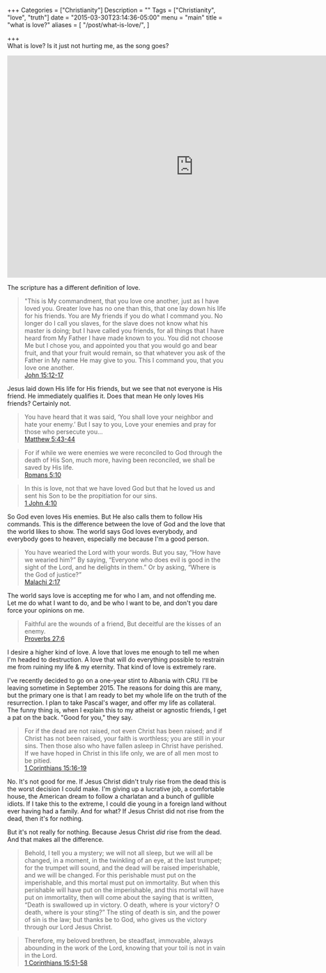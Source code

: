 +++
Categories = ["Christianity"]
Description = ""
Tags = ["Christianity", "love", "truth"]
date = "2015-03-30T23:14:36-05:00"
menu = "main"
title = "what is love?"
aliases = [
  "/post/what-is-love/",
]

+++
<br/>
What is love?  Is it just not hurting me, as the song goes?

<div class="video-container">
<iframe width="854" height="510" src="https://www.youtube.com/embed/D2h4PhgobI8" frameborder="0" allowfullscreen></iframe>
</div>

The scripture has a different definition of love.

  > "This is My commandment, that you love one another, just as I have loved you. Greater love has no one than this, that one lay down his life for his friends. <span class="red">You are My friends if you do what I command you.</span> No longer do I call you slaves, for the slave does not know what his master is doing; but I have called you friends, for all things that I have heard from My Father I have made known to you. You did not choose Me but I chose you, and appointed you that you would go and bear fruit, and that your fruit would remain, so that whatever you ask of the Father in My name He may give to you. This I command you, that you love one another.  
  <span class="source"><a href="http://biblehub.com/nasb/john/15.htm">John 15:12-17</a></source>

Jesus laid down His life for His friends, but we see that not everyone is His friend.  He immediately qualifies it.  Does that mean He only loves His friends?  Certainly not.

  > You have heard that it was said, ‘You shall love your neighbor and hate your enemy.’ But I say to you, Love your enemies and pray for those who persecute you...  
  <span class="source"><a href="http://biblehub.com/nasb/matthew/5.htm">Matthew 5:43-44</a></span>
  > 

  > For if while we were enemies we were reconciled to God through the death of His Son, much more, having been reconciled, we shall be saved by His life.  
  <span class="source"><a href="http://biblehub.com/nasb/romans/5.htm">Romans 5:10</a></span>
  >

  > In this is love, not that we have loved God but that he loved us and sent his Son to be the propitiation for our sins.  
  <span class="source"><a href="http://biblehub.com/nasb/1_john/4.htm">1 John 4:10</a></span>

So God even loves His enemies.  But He also calls them to follow His commands.  This is the difference between the love of God and the love that the world likes to show. The world says God loves everybody, and everybody goes to heaven, especially me because I'm a good person.

  > You have wearied the Lord with your words. But you say, “How have we wearied him?” By saying, “Everyone who does evil is good in the sight of the Lord, and he delights in them.” Or by asking, “Where is the God of justice?”  
  <span class="source"><a href="http://biblehub.com/nasb/malachi/2.htm">Malachi 2:17</a></span>

The world says love is accepting me for who I am, and not offending me.  Let me do what I want to do, and be who I want to be, and don't you dare force your opinions on me.

  > Faithful are the wounds of a friend, But deceitful are the kisses of an enemy.  
  <span class="source"><a href="http://biblehub.com/nasb/proverbs/27.htm">Proverbs 27:6</a></span>

I desire a higher kind of love.  A love that loves me enough to tell me when I'm headed to destruction.  A love that will do everything possible to restrain me from ruining my life & my eternity.  That kind of love is extremely rare.

I've recently decided to go on a one-year stint to Albania with CRU.  I'll be leaving sometime in September 2015.  The reasons for doing this are many, but the primary one is that I am ready to bet my whole life on the truth of the resurrection.  I plan to take Pascal's wager, and offer my life as collateral.  The funny thing is, when I explain this to my atheist or agnostic friends, I get a pat on the back.  "Good for you," they say.

  > For if the dead are not raised, not even Christ has been raised; and if Christ has not been raised, your faith is worthless; you are still in your sins. Then those also who have fallen asleep in Christ have perished. If we have hoped in Christ in this life only, <span class='red'>we are of all men most to be pitied.</span>  
  <span class="source"><a href="http://biblehub.com/nasb/1_corinthians/15.htm">1 Corinthians 15:16-19</a></span>

No.  It's not good for me.  If Jesus Christ didn't truly rise from the dead this is the worst decision I could make.  I'm giving up a lucrative job, a comfortable house, the American dream to follow a charlatan and a bunch of gullible idiots.  If I take this to the extreme, I could die young in a foreign land without ever having had a family.  And for what?  If Jesus Christ did not rise from the dead, then it's for nothing.

But it's not really for nothing.  Because Jesus Christ *did* rise from the dead.  And that makes all the difference.

  > Behold, I tell you a mystery; we will not all sleep, but we will all be changed, in a moment, in the twinkling of an eye, at the last trumpet; for the trumpet will sound, and the dead will be raised imperishable, and we will be changed. For this perishable must put on the imperishable, and this mortal must put on immortality. But when this perishable will have put on the imperishable, and this mortal will have put on immortality, then will come about the saying that is written, “Death is swallowed up in victory. O death, where is your victory? O death, where is your sting?” The sting of death is sin, and the power of sin is the law; but thanks be to God, who gives us the victory through our Lord Jesus Christ.  

  > Therefore, my beloved brethren, be steadfast, immovable, always abounding in the work of the Lord, <span class='red'>knowing that your toil is not in vain in the Lord.</span>  
  <span class="source"><a href="http://biblehub.com/nasb/1_corinthians/15.htm">1 Corinthians 15:51-58</a></span>